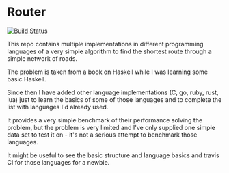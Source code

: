 Router
=
[![Build Status](https://travis-ci.org/andrewdavidmackenzie/router.svg?branch=master)](https://travis-ci.org/andrewdavidmackenzie/router)

This repo contains multiple implementations in different programming languages of a very simple algorithm to find the shortest route through a simple network of roads.

The problem is taken from a book on Haskell while I was learning some basic Haskell.

Since then I have added other language implementations (C, go, ruby, rust, lua) just to learn the basics of some of those languages and to complete the list with languages I'd already used.

It provides a very simple benchmark of their performance solving the problem, but the problem is very limited and I've only supplied one simple data set to test it on - it's not a serious attempt to benchmark those languages.

It might be useful to see the basic structure and language basics and travis CI for those languages for a newbie.

